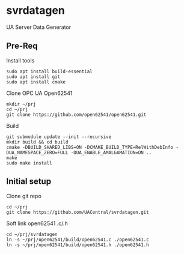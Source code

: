 # svrdatagen
UA Server Data Generator

## Pre-Req
Install tools
```
sudo apt install build-essential
sudo apt install git
sudo apt install cmake
```
Clone OPC UA Open62541
```
mkdir ~/prj
cd ~/prj
git clone https://github.com/open62541/open62541.git
```
Build
```
git submodule update --init --recursive
mkdir build && cd build
cmake -DBUILD_SHARED_LIBS=ON -DCMAKE_BUILD_TYPE=RelWithDebInfo -DUA_NAMESPACE_ZERO=FULL -DUA_ENABLE_AMALGAMATION=ON ..
make
sudo make install
```
## Initial setup
Clone git repo
```
cd ~/prj
git clone https://github.com/UACentral/svrdatagen.git
```
Soft link open62541 .c/.h
```
cd ~/prj/svrdatagen
ln -s ~/prj/open62541/build/open62541.c ./open62541.c
ln -s ~/prj/open62541/build/open62541.h ./open62541.h
```
